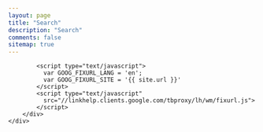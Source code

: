 ```yaml
---
layout: page
title: "Search"
description: "Search"
comments: false
sitemap: true
---  
```


<div class="container">
    <div class="row">
        <div class="col-lg-12">

			<script type="text/javascript">
			  var GOOG_FIXURL_LANG = 'en';
			  var GOOG_FIXURL_SITE = '{{ site.url }}'
			</script>
			<script type="text/javascript"
			  src="//linkhelp.clients.google.com/tbproxy/lh/wm/fixurl.js">
			</script>
        </div>
    </div>
</div>


